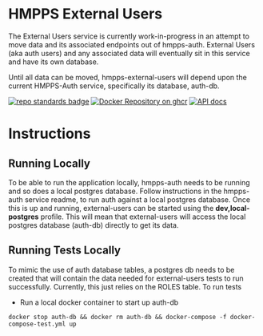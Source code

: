 # HMPPS External Users

The External Users service is currently work-in-progress in an attempt to move data and its associated endpoints out of 
hmpps-auth.  External Users (aka auth users) and any associated data will eventually sit in this service and have its
own database.

Until all data can be moved, hmpps-external-users will depend upon the current HMPPS-Auth service, specifically its 
database, auth-db.

[![repo standards badge](https://img.shields.io/badge/dynamic/json?color=blue&style=flat&logo=github&label=MoJ%20Compliant&query=%24.result&url=https%3A%2F%2Foperations-engineering-reports.cloud-platform.service.justice.gov.uk%2Fapi%2Fv1%2Fcompliant_public_repositories%2Fhmpps-external-users-api)](https://operations-engineering-reports.cloud-platform.service.justice.gov.uk/public-github-repositories.html#hmpps-external-users-api "Link to report")
[![Docker Repository on ghcr](https://img.shields.io/badge/ghcr.io-repository-2496ED.svg?logo=docker)](https://ghcr.io/ministryofjustice/hmpps-external-users-api)
[![API docs](https://img.shields.io/badge/API_docs_-view-85EA2D.svg?logo=swagger)](https://external-users-api-dev.hmpps.service.justice.gov.uk/webjars/swagger-ui/index.html?configUrl=/v3/api-docs)

# Instructions

## Running Locally
To be able to run the application locally, hmpps-auth needs to be running and so does a local postgres database.
Follow instructions in the hmpps-auth service readme, to run auth against a local postgres database.
Once this is up and running, external-users can be started using the **dev,local-postgres** profile.  This will mean
that external-users will access the local postgres database (auth-db) directly to get its data.

## Running Tests Locally
To mimic the use of auth database tables, a postgres db needs to be created that will contain the data needed for
external-users tests to run successfully.
Currently, this just relies on the ROLES table.
To run tests
* Run a local docker container to start up auth-db

```
docker stop auth-db && docker rm auth-db && docker-compose -f docker-compose-test.yml up
```
